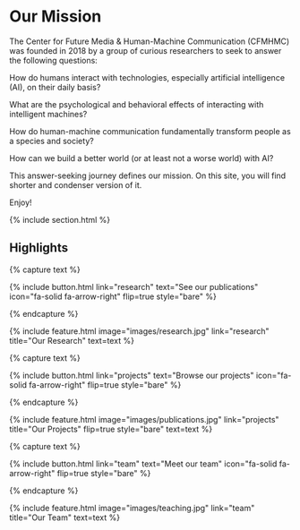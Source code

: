 ---
---

# Our Mission

The Center for Future Media & Human-Machine Communication (CFMHMC) was founded in 2018 by a group of curious researchers to seek to answer the following questions:

How do humans interact with technologies, especially artificial intelligence (AI), on their daily basis?

What are the psychological and behavioral effects of interacting with intelligent machines?

How do human-machine communication fundamentally transform people as a species and society?

How can we build a better world (or at least not a worse world) with AI?

This answer-seeking journey defines our mission. On this site, you will find shorter and condenser version of it.

Enjoy!

{% include section.html %}

## Highlights

{% capture text %}

{%
  include button.html
  link="research"
  text="See our publications"
  icon="fa-solid fa-arrow-right"
  flip=true
  style="bare"
%}

{% endcapture %}

{%
  include feature.html
  image="images/research.jpg"
  link="research"
  title="Our Research"
  text=text
%}

{% capture text %}

{%
  include button.html
  link="projects"
  text="Browse our projects"
  icon="fa-solid fa-arrow-right"
  flip=true
  style="bare"
%}

{% endcapture %}

{%
  include feature.html
  image="images/publications.jpg"
  link="projects"
  title="Our Projects"
  flip=true
  style="bare"
  text=text
%}

{% capture text %}

{%
  include button.html
  link="team"
  text="Meet our team"
  icon="fa-solid fa-arrow-right"
  flip=true
  style="bare"
%}

{% endcapture %}

{%
  include feature.html
  image="images/teaching.jpg"
  link="team"
  title="Our Team"
  text=text
%}

